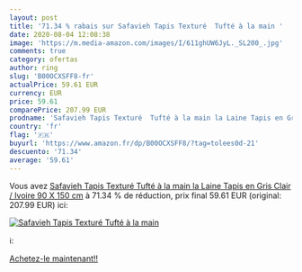 ```yaml
---
layout: post
title: '71.34 % rabais sur Safavieh Tapis Texturé  Tufté à la main '
date: 2020-08-04 12:08:38
image: 'https://m.media-amazon.com/images/I/611ghUW6JyL._SL200_.jpg'
comments: true
category: ofertas
author: ring
slug: 'B00OCXSFF8-fr'
actualPrice: 59.61 EUR
currency: EUR
price: 59.61
comparePrice: 207.99 EUR
prodname: 'Safavieh Tapis Texturé  Tufté à la main la Laine Tapis en Gris Clair / Ivoire  90 X 150 cm'
country: 'fr'
flag: '🇫🇷'
buyurl: 'https://www.amazon.fr/dp/B00OCXSFF8/?tag=tolees0d-21'
descuento: '71.34'
average: '59.61'
---
```


Vous avez [Safavieh Tapis Texturé  Tufté à la main la Laine Tapis en Gris Clair / Ivoire  90 X 150 cm](https://www.amazon.fr/dp/B00OCXSFF8/?tag=tolees0d-21)  à  71.34 % de réduction, prix final  59.61 EUR (original: 207.99 EUR) ici:

[![Safavieh Tapis Texturé  Tufté à la main ](https://m.media-amazon.com/images/I/611ghUW6JyL._SL200_.jpg)](https://www.amazon.fr/dp/B00OCXSFF8/?tag=tolees0d-21)

ℹ️:


[Achetez-le maintenant!!](https://www.amazon.fr/dp/B00OCXSFF8/?tag=tolees0d-21)
